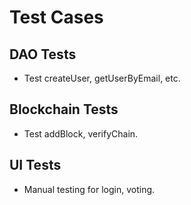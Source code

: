 # Test Cases

## DAO Tests
- Test createUser, getUserByEmail, etc.

## Blockchain Tests
- Test addBlock, verifyChain.

## UI Tests
- Manual testing for login, voting.
